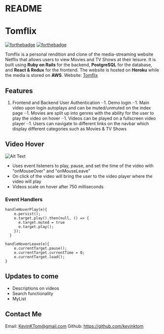 # README

Tomflix
=======
[![forthebadge](https://forthebadge.com/images/badges/powered-by-netflix.svg)](https://forthebadge.com) [![forthebadge](https://forthebadge.com/images/badges/made-with-javascript.svg)](https://forthebadge.com)

Tomflix is a personal rendition and clone of the media-streaming website Netflix that allows users to view Movies and TV Shows at their leisure. It is built using **Ruby on Rails** for the backend, **PostgreSQL** for the database, and **React & Redux** for the frontend. The website is hosted on **Heroku** while the media is stored on **AWS**.
Website: [Tomflix](https://tom-flix.herokuapp.com/)


Features
------------
1. Frontend and Backend User Authentication
⋅⋅1. Demo login
⋅⋅1. Main video upon login autoplays and can be muted/unmuted on the index page
⋅⋅1. Movies are split up into genres with the ability for the user to play the video on hover
⋅⋅1. Videos can be played on a fullscreen video player 
⋅⋅1. Users can navigate to different links on the navbar which display different categories such as Movies & TV Shows

Video Hover
---------------

![Alt Text](https://media.giphy.com/media/WsuVzWBDQGZd3N06dC/giphy.gif)


* Uses event listeners to play, pause, and set the time of the video with "onMouseOver" and "onMouseLeave"
* On click of the video will bring the user to the video player where the video will play
* Videos scale on hover after 750 milliseconds 

### Event Handlers
```
handleHoverPlay(e){
    e.persist();
    e.target.play().then(null, () => {
      e.target.muted = true
      e.target.play();
    });
  }

handleHoverLeave(e){
    e.currentTarget.pause();
    e.currentTarget.currentTime = 0;
    e.currentTarget.load();
}
```

Updates to come
-------------------
* Descriptions on videos
* Search functionality
* MyList

Contact Me
-----------------------
Email: KevinKTom@gmail.com
Github: https://github.com/kevinktom 
